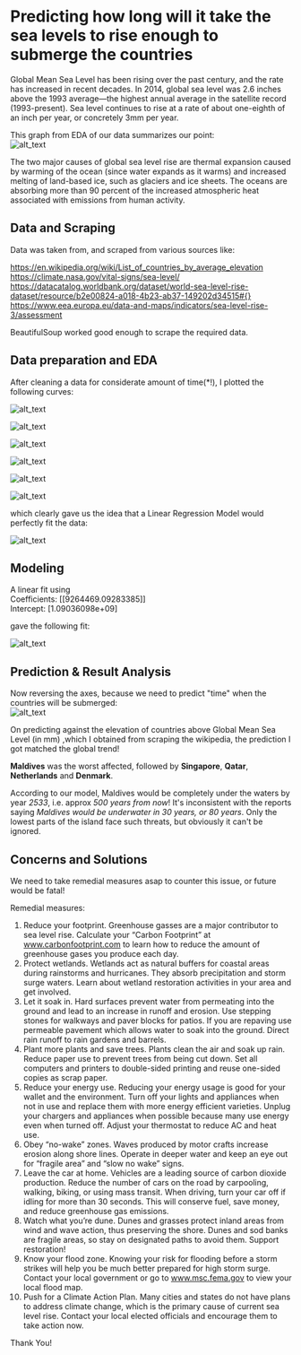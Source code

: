 # Predicting how long will it take the sea levels to rise enough to submerge the countries

Global Mean Sea Level has been rising over the past century, and the rate has increased in recent decades. 
In 2014, global sea level was 2.6 inches above the 1993 average—the highest annual average in the satellite record (1993-present). 
Sea level continues to rise at a rate of about one-eighth of an inch per year, or concretely 3mm per year.

This graph from EDA of our data summarizes our point:</br>
![alt_text](https://github.com/arjuaman/Rising_sea_level_and_coastal_cities/blob/master/SeaLevel.png)

The two major causes of global sea level rise are thermal expansion caused by warming of the ocean (since water expands as it warms) and increased melting of land-based ice, such as glaciers and ice sheets. The oceans are absorbing more than 90 percent of the increased atmospheric heat associated with emissions from human activity. 

## Data and Scraping

Data was taken from, and scraped from various sources like: 

https://en.wikipedia.org/wiki/List_of_countries_by_average_elevation </br>
https://climate.nasa.gov/vital-signs/sea-level/ </br>
https://datacatalog.worldbank.org/dataset/world-sea-level-rise-dataset/resource/b2e00824-a018-4b23-ab37-149202d34515#{} </br>
https://www.eea.europa.eu/data-and-maps/indicators/sea-level-rise-3/assessment </br>

BeautifulSoup worked good enough to scrape the required data.

## Data preparation and EDA

After cleaning a data for considerate amount of time(*!), I plotted the following curves:

![alt_text](https://github.com/arjuaman/Rising_sea_level_and_coastal_cities/blob/master/GMSL.png)

![alt_text](https://github.com/arjuaman/Rising_sea_level_and_coastal_cities/blob/master/std_dev_GMSL.png)

![alt_text](https://github.com/arjuaman/Rising_sea_level_and_coastal_cities/blob/master/smoothened_GMSL.png)

![alt_text](https://github.com/arjuaman/Rising_sea_level_and_coastal_cities/blob/master/variance_GMSL.png)

![alt_text](https://github.com/arjuaman/Rising_sea_level_and_coastal_cities/blob/master/smoothened_variance_GMSL.png)

![alt_text](https://github.com/arjuaman/Rising_sea_level_and_coastal_cities/blob/master/smoothened_variance_GMSL_wrt_mean.png)

which clearly gave us the idea that a Linear Regression Model would perfectly fit the data:

![alt_text](https://github.com/arjuaman/Rising_sea_level_and_coastal_cities/blob/master/variance.png)

## Modeling

A linear fit using </br>
Coefficients:  [[9264469.09283385]] </br>
Intercept:  [1.09036098e+09]  </br>

gave the following fit:

![alt_text](https://github.com/arjuaman/Rising_sea_level_and_coastal_cities/blob/master/fit_1.png)

## Prediction & Result Analysis

Now reversing the axes, because we need to predict "time" when the countries will be submerged: </br>
![alt_text](https://github.com/arjuaman/Rising_sea_level_and_coastal_cities/blob/master/fit_2.png)

On predicting against the elevation of countries above Global Mean Sea Level (in mm) ,which I obtained from scraping the wikipedia, 
the prediction I got matched the global trend!

<strong>Maldives</strong> was the worst affected, followed by <strong>Singapore</strong>, <strong>Qatar</strong>, <strong>Netherlands</strong> and <strong>Denmark</strong>.

According to our model, Maldives would be completely under the waters by year <em>2533</em>, i.e. approx <em>500 years from now</em>!
It's inconsistent with the reports saying <em>Maldives would be underwater in 30 years, or 80 years</em>. Only the lowest parts of the island face such threats, but obviously it can't be ignored.

## Concerns and Solutions

We need to take remedial measures asap to counter this issue, or future would be fatal!

Remedial measures:

1. Reduce your footprint.
Greenhouse gasses are a major contributor to sea
level rise. Calculate your “Carbon Footprint” at
www.carbonfootprint.com to learn how to
reduce the amount of greenhouse gases you
produce each day.
2. Protect wetlands. Wetlands act as natural
buffers for coastal areas during rainstorms and
hurricanes. They absorb precipitation and storm
surge waters. Learn about wetland restoration
activities in your area and get involved.
3. Let it soak in. Hard surfaces prevent water
from permeating into the ground and lead to an
increase in runoff and erosion. Use stepping
stones for walkways and paver blocks for patios.
If you are repaving use permeable pavement
which allows water to soak into the ground.
Direct rain runoff to rain gardens and barrels.
4. Plant more plants and save trees. Plants
clean the air and soak up rain. Reduce paper use
to prevent trees from being cut down. Set all
computers and printers to double-sided printing
and reuse one-sided copies as scrap paper.
5. Reduce your energy use. Reducing your
energy usage is good for your wallet and the
environment. Turn off your lights and appliances
when not in use and replace them with more
energy efficient varieties. Unplug your chargers
and appliances when possible because many use
energy even when turned off. Adjust your
thermostat to reduce AC and heat use. 
6. Obey “no-wake” zones. Waves produced by
motor crafts increase erosion along shore lines.
Operate in deeper water and keep an eye out for
“fragile area” and “slow no wake” signs.
7. Leave the car at home. Vehicles are a leading
source of carbon dioxide production. Reduce the
number of cars on the road by carpooling,
walking, biking, or using mass transit. When
driving, turn your car off if idling for more than
30 seconds. This will conserve fuel, save money,
and reduce greenhouse gas emissions.
8. Watch what you’re dune. Dunes and grasses
protect inland areas from wind and wave action,
thus preserving the shore. Dunes and sod banks
are fragile areas, so stay on designated paths to
avoid them. Support restoration!
9. Know your flood zone. Knowing your risk for
flooding before a storm strikes will help you be
much better prepared for high storm surge.
Contact your local government or go to
www.msc.fema.gov to view your local
flood map.
10. Push for a Climate Action Plan. Many cities
and states do not have plans to address climate
change, which is the primary cause of current
sea level rise. Contact your local elected
officials and encourage them to take action now. 

Thank You!
